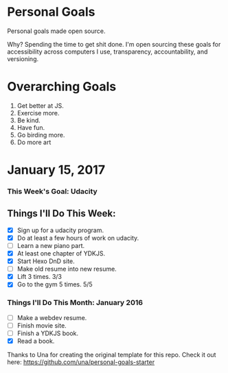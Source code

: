 Personal Goals
==============

Personal goals made open source.

Why? Spending the time to get shit done. I'm open sourcing these goals for accessibility across computers I use, transparency, accountability, and versioning.

# Overarching Goals

1. Get better at JS.
2. Exercise more.
3. Be kind.
4. Have fun.
5. Go birding more.
6. Do more art

# January 15, 2017

### This Week's Goal: Udacity

## Things I'll Do This Week:

- [x] Sign up for a udacity program.
- [x] Do at least a few hours of work on udacity.
- [ ] Learn a new piano part.
- [x] At least one chapter of YDKJS.
- [x] Start Hexo DnD site.
- [ ] Make old resume into new resume.
- [x] Lift 3 times.  3/3
- [x] Go to the gym 5 times. 5/5

### Things I'll Do This Month: January 2016

- [ ] Make a webdev resume.
- [ ] Finish movie site.
- [ ] Finish a YDKJS book.
- [x] Read a book.

Thanks to Una for creating the original template for this repo. Check it out here: https://github.com/una/personal-goals-starter